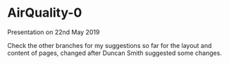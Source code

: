 # AirQuality-0

Presentation on 22nd May 2019

Check the other branches for my suggestions so far
for the layout and content of pages, changed after
Duncan Smith suggested some changes.
